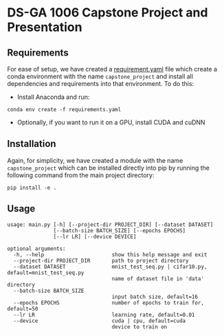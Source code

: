 # DS-GA 1006 Capstone Project and Presentation


## Requirements
For ease of setup, we have created a [requirement.yaml](https://github.com/ranamihir/capstone_project/blob/master/requirements.yaml) file which create a conda environment with the name `capstone_project` and install all dependencies and requirements into that environment. To do this:
  - Install Anaconda and run:
```
conda env create -f requirements.yaml
```
  - Optionally, if you want to run it on a GPU, install CUDA and cuDNN

## Installation
Again, for simplicity, we have created a module with the name `capstone_project` which can be installed directly into pip by running the following command from the main project directory:
```
pip install -e .
```

## Usage
```
usage: main.py [-h] [--project-dir PROJECT_DIR] [--dataset DATASET]
               [--batch-size BATCH_SIZE] [--epochs EPOCHS]
               [--lr LR] [--device DEVICE]

optional arguments:
  -h, --help                      show this help message and exit
  --project-dir PROJECT_DIR       path to project directory
  --dataset DATASET               mnist_test_seq.py | cifar10.py, default=mnist_test_seq.py
                                  name of dataset file in 'data' directory
  --batch-size BATCH_SIZE
                                  input batch size, default=16
  --epochs EPOCHS                 number of epochs to train for, default=50
  --lr LR                         learning rate, default=0.01
  --device                        cuda | cpu, default=cuda
                                  device to train on
